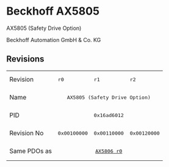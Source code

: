 # Beckhoff AX5805

AX5805 (Safety Drive Option)

Beckhoff Automation GmbH & Co. KG



## Revisions
<table>
<tr >
<td>Revision</td>
<td><pre>r0</pre></td>
<td><pre>r1</pre></td>
<td><pre>r2</pre></td>
</tr>
<tr >
<td>Name</td>
<td colspan=3 align="center"><pre>AX5805 (Safety Drive Option)</pre></td>
</tr>
<tr >
<td>PID</td>
<td colspan=3 align="center"><pre>0x16ad6012</pre></td>
</tr>
<tr >
<td>Revision No</td>
<td><pre>0x00100000</pre></td>
<td><pre>0x00110000</pre></td>
<td><pre>0x00120000</pre></td>
</tr>
<tr >
<td>Same PDOs as</td>
<td colspan=3 align="center"><pre><a href="AX5806">AX5806 r0</a></pre></td>
</tr>
</table>
